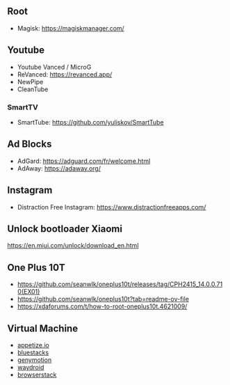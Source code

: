 
## Root

- Magisk: https://magiskmanager.com/

## Youtube

- Youtube Vanced / MicroG
- ReVanced: https://revanced.app/
- NewPipe
- CleanTube

### SmartTV

- SmartTube: https://github.com/yuliskov/SmartTube

## Ad Blocks

- AdGard: https://adguard.com/fr/welcome.html
- AdAway: https://adaway.org/

## Instagram

- Distraction Free Instagram: https://www.distractionfreeapps.com/


## Unlock bootloader Xiaomi

https://en.miui.com/unlock/download_en.html

## One Plus 10T

- https://github.com/seanwlk/oneplus10t/releases/tag/CPH2415_14.0.0.710(EX01)
- https://github.com/seanwlk/oneplus10t?tab=readme-ov-file
- https://xdaforums.com/t/how-to-root-oneplus10t.4621009/

## Virtual Machine

- [appetize.io](https://appetize.io/)
- [bluestacks](https://www.bluestacks.com/download.html)
- [genymotion](https://www.genymotion.com/)
- [waydroid](https://waydro.id/)
- [browserstack](https://www.browserstack.com/)
